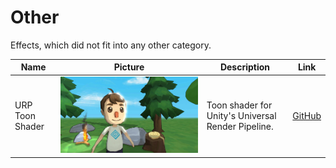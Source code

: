 # Other

Effects, which did not fit into any other category.

| Name | Picture | Description | Link |
|------|---------|-------------|------|
| URP Toon Shader | ![URP Toon Shader](https://github.com/Delt06/urp-toon-shader/raw/master/Showcase/main.jpg) | Toon shader for Unity's Universal Render Pipeline. | [GitHub](https://github.com/Delt06/urp-toon-shader) |
